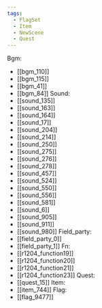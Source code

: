 ```yaml
---
tags:
  - FlagSet
  - Item
  - NewScene
  - Quest
---
```

Bgm:
- [[bgm_110]]
- [[bgm_115]]
- [[bgm_41]]
- [[bgm_84]]
Sound:
- [[sound_135]]
- [[sound_163]]
- [[sound_164]]
- [[sound_17]]
- [[sound_204]]
- [[sound_214]]
- [[sound_250]]
- [[sound_275]]
- [[sound_276]]
- [[sound_278]]
- [[sound_457]]
- [[sound_524]]
- [[sound_550]]
- [[sound_556]]
- [[sound_581]]
- [[sound_6]]
- [[sound_905]]
- [[sound_911]]
- [[sound_980]]
Field_party:
- [[field_party_0]]
- [[field_party_1]]
Fn:
- [[r1204_function19]]
- [[r1204_function20]]
- [[r1204_function21]]
- [[r1204_function23]]
Quest:
- [[quest_15]]
Item:
- [[item_744]]
Flag:
- [[flag_9477]]
